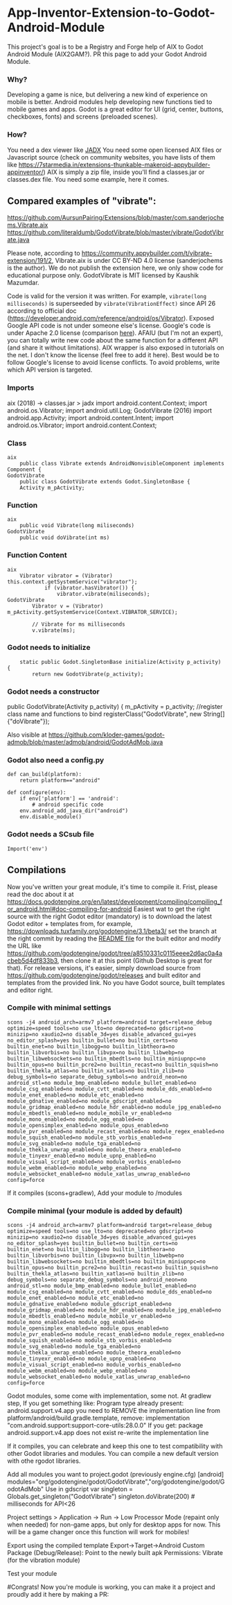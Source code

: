 # App-Inventor-Extension-to-Godot-Android-Module
This project's goal is to be a Registry and Forge help of AIX to Godot Android Module (AIX2GAM?).
PR this page to add your Godot Android Module.

### Why?
Developing a game is nice, but delivering a new kind of experience on mobile is better.
Android modules help developing new functions tied to mobile games and apps.
Godot is a great editor for UI (grid, center, buttons, checkboxes, fonts) and screens (preloaded scenes).

### How?
You need a dex viewer like [JADX](https://github.com/skylot/jadx)
You need some open licensed AIX files or Javascript source (check on community websites, you have lists of them like https://7starmedia.in/extensions-thunkable-makeroid-appybuilder-appinventor/)
AIX is simply a zip file, inside you'll find a classes.jar or classes.dex file.
You need some example, here it comes.

## Compared examples of "vibrate":
https://github.com/AursunPairing/Extensions/blob/master/com.sanderjochems.Vibrate.aix
https://github.com/literaldumb/GodotVibrate/blob/master/vibrate/GodotVibrate.java

Please note, according to https://community.appybuilder.com/t/vibrate-extension/191/2, Vibrate.aix is under CC BY-ND 4.0 license (sanderjochems is the author). We do not publish the extension here, we only show code for educational purpose only.
GodotVibrate is MIT licensed by Kaushik Mazumdar.

Code is valid for the version it was written.
For example, `vibrate(long milliseconds)` is superseeded by `vibrate(VibrationEffect)` since API 26 according to official doc (https://developer.android.com/reference/android/os/Vibrator).
Exposed Google API code is not under someone else's license. Google's code is under Apache 2.0 license (comparison [here](https://choosealicense.com/licenses/)).
AFAIU (but I'm not an expert), you can totally write new code about the same function for a different API (and share it without limitations).
AIX wrapper is also exposed in tutorials on the net. I don't know the license (feel free to add it here).
Best would be to follow Google's license to avoid license conflicts.
To avoid problems, write which API version is targeted.

### Imports
aix (2018) -> classes.jar > jadx
	import android.content.Context;
	import android.os.Vibrator;
	import android.util.Log;
GodotVibrate (2016)
	import android.app.Activity;
	import android.content.Intent;
	import android.os.Vibrator;
	import android.content.Context;

### Class
	aix
		public class Vibrate extends AndroidNonvisibleComponent implements Component {
	GodotVibrate
		public class GodotVibrate extends Godot.SingletonBase {
		Activity m_pActivity;
		
### Function
	aix
		public void Vibrate(long miliseconds)
	GodotVibrate
		public void doVibrate(int ms)

### Function Content	
	aix
		Vibrator vibrator = (Vibrator) this.context.getSystemService("vibrator");
				if (vibrator.hasVibrator()) {
					vibrator.vibrate(miliseconds);
	GodotVibrate
			Vibrator v = (Vibrator) m_pActivity.getSystemService(Context.VIBRATOR_SERVICE);
			
			// Vibrate for ms milliseconds
			v.vibrate(ms);

### Godot needs to initialize
		static public Godot.SingletonBase initialize(Activity p_activity) {
			return new GodotVibrate(p_activity);


### Godot needs a constructor
public GodotVibrate(Activity p_activity) {
		 m_pActivity = p_activity;
		//register class name and functions to bind
		registerClass("GodotVibrate", new String[]{"doVibrate"});

Also visible at https://github.com/kloder-games/godot-admob/blob/master/admob/android/GodotAdMob.java

### Godot also need a config.py
	def can_build(platform):
		return platform=="android"

	def configure(env):
		if env['platform'] == 'android':
			# android specific code
		env.android_add_java_dir("android")
		env.disable_module()

### Godot needs a SCsub file
	Import('env')

## Compilations
Now you've written your great module, it's time to compile it.
Frist, please read the doc about it at https://docs.godotengine.org/en/latest/development/compiling/compiling_for_android.html#doc-compiling-for-android
Easiest wat to get the right source with the right Godot editor (mandatory) is to download the latest Godot editor + templates from, for example, https://downloads.tuxfamily.org/godotengine/3.1/beta3/ set the branch at the right commit by reading the [README file](https://downloads.tuxfamily.org/godotengine/3.1/beta3/README.txt) for the built editor and modify the URL like https://github.com/godotengine/godot/tree/a8510331c0115eeee2d6ac0a4acbeb5d4df833b3, then clone it at this point (Github Desktop is great for that).
For release versions, it's easier, simply download source from https://github.com/godotengine/godot/releases and built editor and templates from the provided link.
No you have Godot source, built templates and editor right.

### Compile with minimal settings
	scons -j4 android_arch=armv7 platform=android target=release_debug optimize=speed tools=no use_lto=no deprecated=no gdscript=no minizip=no xaudio2=no disable_3d=yes disable_advanced_gui=yes no_editor_splash=yes builtin_bullet=no builtin_certs=no builtin_enet=no builtin_libogg=no builtin_libtheora=no builtin_libvorbis=no builtin_libvpx=no builtin_libwebp=no builtin_libwebsockets=no builtin_mbedtls=no builtin_miniupnpc=no builtin_opus=no builtin_pcre2=no builtin_recast=no builtin_squish=no builtin_thekla_atlas=no builtin_xatlas=no builtin_zlib=no debug_symbols=no separate_debug_symbols=no android_neon=no android_stl=no module_bmp_enabled=no module_bullet_enabled=no module_csg_enabled=no module_cvtt_enabled=no module_dds_enabled=no module_enet_enabled=no module_etc_enabled=no module_gdnative_enabled=no module_gdscript_enabled=no module_gridmap_enabled=no module_hdr_enabled=no module_jpg_enabled=no module_mbedtls_enabled=no module_mobile_vr_enabled=no module_mono_enabled=no module_ogg_enabled=no module_opensimplex_enabled=no module_opus_enabled=no module_pvr_enabled=no module_recast_enabled=no module_regex_enabled=no module_squish_enabled=no module_stb_vorbis_enabled=no module_svg_enabled=no module_tga_enabled=no module_thekla_unwrap_enabled=no module_theora_enabled=no module_tinyexr_enabled=no module_upnp_enabled=no module_visual_script_enabled=no module_vorbis_enabled=no module_webm_enabled=no module_webp_enabled=no module_websocket_enabled=no module_xatlas_unwrap_enabled=no config=force

If it compiles (scons+gradlew), Add your module to /modules

### Compile minimal (your module is added by default)
	scons -j4 android_arch=armv7 platform=android target=release_debug optimize=speed tools=no use_lto=no deprecated=no gdscript=no minizip=no xaudio2=no disable_3d=yes disable_advanced_gui=yes no_editor_splash=yes builtin_bullet=no builtin_certs=no builtin_enet=no builtin_libogg=no builtin_libtheora=no builtin_libvorbis=no builtin_libvpx=no builtin_libwebp=no builtin_libwebsockets=no builtin_mbedtls=no builtin_miniupnpc=no builtin_opus=no builtin_pcre2=no builtin_recast=no builtin_squish=no builtin_thekla_atlas=no builtin_xatlas=no builtin_zlib=no debug_symbols=no separate_debug_symbols=no android_neon=no android_stl=no module_bmp_enabled=no module_bullet_enabled=no module_csg_enabled=no module_cvtt_enabled=no module_dds_enabled=no module_enet_enabled=no module_etc_enabled=no module_gdnative_enabled=no module_gdscript_enabled=no module_gridmap_enabled=no module_hdr_enabled=no module_jpg_enabled=no module_mbedtls_enabled=no module_mobile_vr_enabled=no module_mono_enabled=no module_ogg_enabled=no module_opensimplex_enabled=no module_opus_enabled=no module_pvr_enabled=no module_recast_enabled=no module_regex_enabled=no module_squish_enabled=no module_stb_vorbis_enabled=no module_svg_enabled=no module_tga_enabled=no module_thekla_unwrap_enabled=no module_theora_enabled=no module_tinyexr_enabled=no module_upnp_enabled=no module_visual_script_enabled=no module_vorbis_enabled=no module_webm_enabled=no module_webp_enabled=no module_websocket_enabled=no module_xatlas_unwrap_enabled=no config=force

Godot modules, some come with implementation, some not.
At gradlew step, If you get something like:
Program type already present: android.support.v4.app
you need to REMOVE the implementation line from platform/android/build.gradle.template, remove:
implementation "com.android.support:support-core-utils:28.0.0"
If you get:
package android.support.v4.app does not exist
re-write the implementation line

If it compiles, you can celebrate and keep this one to test compatibility with other Godot libraries and modules.
You can compile a new default version with othe rgodot libraries.

Add all modules you want to project.godot (previously engine.cfg)
    [android]
    modules="org/godotengine/godot/GodotVibrate","org/godotengine/godot/GodotAdMob"
Use in gdscript
    var singleton = Globals.get_singleton("GodotVibrate")
    singleton.doVibrate(200) # milliseconds for API<26
	
Project settings > Application → Run → Low Processor Mode (repaint only when needed) for non-game apps, but only for desktop apps for now. This will be a game changer once this function will work for mobiles!

Export using the compiled template
	Export->Target->Android
Custom Package (Debug/Release):
	Point to the newly built apk
Permissions: 
	Vibrate (for the vibration module)

Test your module

#Congrats!
Now you're module is working, you can make it a project and proudly add it here by making a PR:
